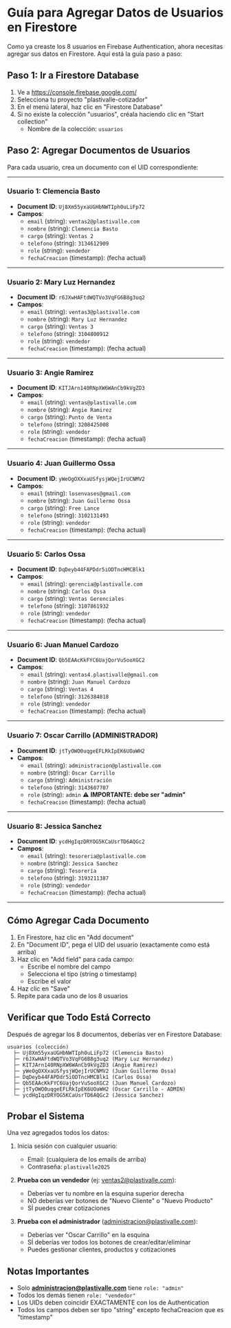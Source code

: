 # Guía para Agregar Datos de Usuarios en Firestore

Como ya creaste los 8 usuarios en Firebase Authentication, ahora necesitas agregar sus datos en Firestore. Aquí está la guía paso a paso:

## Paso 1: Ir a Firestore Database

1. Ve a https://console.firebase.google.com/
2. Selecciona tu proyecto "plastivalle-cotizador"
3. En el menú lateral, haz clic en "Firestore Database"
4. Si no existe la colección "usuarios", créala haciendo clic en "Start collection"
   - Nombre de la colección: `usuarios`

## Paso 2: Agregar Documentos de Usuarios

Para cada usuario, crea un documento con el UID correspondiente:

---

### Usuario 1: Clemencia Basto
- **Document ID**: `Uj8Xm55yxaUGHbNWTIph0uLiFp72`
- **Campos**:
  - `email` (string): `ventas2@plastivalle.com`
  - `nombre` (string): `Clemencia Basto`
  - `cargo` (string): `Ventas 2`
  - `telefono` (string): `3134612909`
  - `role` (string): `vendedor`
  - `fechaCreacion` (timestamp): (fecha actual)

---

### Usuario 2: Mary Luz Hernandez
- **Document ID**: `r6JXwHAFtdWQTVo3VqFG6B8g3uq2`
- **Campos**:
  - `email` (string): `ventas3@plastivalle.com`
  - `nombre` (string): `Mary Luz Hernandez`
  - `cargo` (string): `Ventas 3`
  - `telefono` (string): `3104800912`
  - `role` (string): `vendedor`
  - `fechaCreacion` (timestamp): (fecha actual)

---

### Usuario 3: Angie Ramirez
- **Document ID**: `KITJArn140RNpXW6WAnCb9kVgZD3`
- **Campos**:
  - `email` (string): `ventas@plastivalle.com`
  - `nombre` (string): `Angie Ramirez`
  - `cargo` (string): `Punto de Venta`
  - `telefono` (string): `3208425008`
  - `role` (string): `vendedor`
  - `fechaCreacion` (timestamp): (fecha actual)

---

### Usuario 4: Juan Guillermo Ossa
- **Document ID**: `yWeOgOXXxaUSfysjWQejIrUCNMV2`
- **Campos**:
  - `email` (string): `losenvases@gmail.com`
  - `nombre` (string): `Juan Guillermo Ossa`
  - `cargo` (string): `Free Lance`
  - `telefono` (string): `3102131493`
  - `role` (string): `vendedor`
  - `fechaCreacion` (timestamp): (fecha actual)

---

### Usuario 5: Carlos Ossa
- **Document ID**: `DqDeyb44FAPDdr5iODTncHMCBlk1`
- **Campos**:
  - `email` (string): `gerencia@plastivalle.com`
  - `nombre` (string): `Carlos Ossa`
  - `cargo` (string): `Ventas Gerenciales`
  - `telefono` (string): `3107861932`
  - `role` (string): `vendedor`
  - `fechaCreacion` (timestamp): (fecha actual)

---

### Usuario 6: Juan Manuel Cardozo
- **Document ID**: `Qb5EAAcKkFYC6UajQorVuSooXGC2`
- **Campos**:
  - `email` (string): `ventas4.plastivalle@gmail.com`
  - `nombre` (string): `Juan Manuel Cardozo`
  - `cargo` (string): `Ventas 4`
  - `telefono` (string): `3126384818`
  - `role` (string): `vendedor`
  - `fechaCreacion` (timestamp): (fecha actual)

---

### Usuario 7: Oscar Carrillo (ADMINISTRADOR)
- **Document ID**: `jtTyOWO0uqgeEFLRkIpEK6UOaWH2`
- **Campos**:
  - `email` (string): `administracion@plastivalle.com`
  - `nombre` (string): `Oscar Carrillo`
  - `cargo` (string): `Administración`
  - `telefono` (string): `3143607707`
  - `role` (string): `admin` ⚠️ **IMPORTANTE: debe ser "admin"**
  - `fechaCreacion` (timestamp): (fecha actual)

---

### Usuario 8: Jessica Sanchez
- **Document ID**: `ycdHgIqzDRYOG5KCaUsrTD6AQGc2`
- **Campos**:
  - `email` (string): `tesoreria@plastivalle.com`
  - `nombre` (string): `Jessica Sanchez`
  - `cargo` (string): `Tesorería`
  - `telefono` (string): `3193211387`
  - `role` (string): `vendedor`
  - `fechaCreacion` (timestamp): (fecha actual)

---

## Cómo Agregar Cada Documento

1. En Firestore, haz clic en "Add document"
2. En "Document ID", pega el UID del usuario (exactamente como está arriba)
3. Haz clic en "Add field" para cada campo:
   - Escribe el nombre del campo
   - Selecciona el tipo (string o timestamp)
   - Escribe el valor
4. Haz clic en "Save"
5. Repite para cada uno de los 8 usuarios

## Verificar que Todo Está Correcto

Después de agregar los 8 documentos, deberías ver en Firestore Database:

```
usuarios (colección)
  ├─ Uj8Xm55yxaUGHbNWTIph0uLiFp72 (Clemencia Basto)
  ├─ r6JXwHAFtdWQTVo3VqFG6B8g3uq2 (Mary Luz Hernandez)
  ├─ KITJArn140RNpXW6WAnCb9kVgZD3 (Angie Ramirez)
  ├─ yWeOgOXXxaUSfysjWQejIrUCNMV2 (Juan Guillermo Ossa)
  ├─ DqDeyb44FAPDdr5iODTncHMCBlk1 (Carlos Ossa)
  ├─ Qb5EAAcKkFYC6UajQorVuSooXGC2 (Juan Manuel Cardozo)
  ├─ jtTyOWO0uqgeEFLRkIpEK6UOaWH2 (Oscar Carrillo - ADMIN)
  └─ ycdHgIqzDRYOG5KCaUsrTD6AQGc2 (Jessica Sanchez)
```

## Probar el Sistema

Una vez agregados todos los datos:

1. Inicia sesión con cualquier usuario:
   - Email: (cualquiera de los emails de arriba)
   - Contraseña: `plastivalle2025`

2. **Prueba con un vendedor** (ej: ventas2@plastivalle.com):
   - Deberías ver tu nombre en la esquina superior derecha
   - NO deberías ver botones de "Nuevo Cliente" o "Nuevo Producto"
   - SÍ puedes crear cotizaciones

3. **Prueba con el administrador** (administracion@plastivalle.com):
   - Deberías ver "Oscar Carrillo" en la esquina
   - SÍ deberías ver todos los botones de crear/editar/eliminar
   - Puedes gestionar clientes, productos y cotizaciones

## Notas Importantes

- Solo **administracion@plastivalle.com** tiene `role: "admin"`
- Todos los demás tienen `role: "vendedor"`
- Los UIDs deben coincidir EXACTAMENTE con los de Authentication
- Todos los campos deben ser tipo "string" excepto fechaCreacion que es "timestamp"
